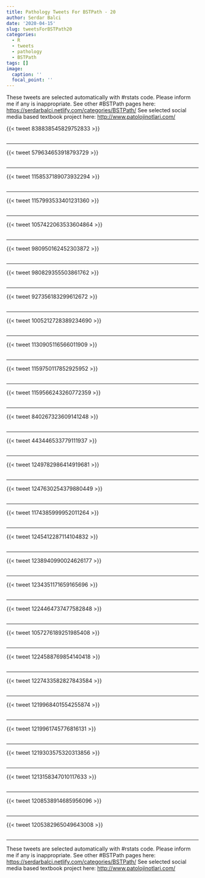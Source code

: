 ```yaml
---
title: Pathology Tweets For BSTPath - 20
author: Serdar Balci
date: '2020-04-15'
slug: tweetsForBSTPath20
categories:
  - R
  - tweets
  - pathology
  - BSTPath
tags: []
image:
  caption: ''
  focal_point: ''
---
```



These tweets are selected automatically with #rstats code. Please inform me if any is inappropriate.
See other #BSTPath pages here: https://serdarbalci.netlify.com/categories/BSTPath/ 
See selected social media based textbook project here: http://www.patolojinotlari.com/

{{< tweet 838838545829752833 >}}
<br>
<br>
<hr>
{{< tweet 579634653918793729 >}}
<br>
<br>
<hr>
{{< tweet 1158537189073932294 >}}
<br>
<br>
<hr>
{{< tweet 1157993533401231360 >}}
<br>
<br>
<hr>
{{< tweet 1057422063533604864 >}}
<br>
<br>
<hr>
{{< tweet 980950162452303872 >}}
<br>
<br>
<hr>
{{< tweet 980829355503861762 >}}
<br>
<br>
<hr>
{{< tweet 927356183299612672 >}}
<br>
<br>
<hr>
{{< tweet 1005212728389234690 >}}
<br>
<br>
<hr>
{{< tweet 1130905116566011909 >}}
<br>
<br>
<hr>
{{< tweet 1159750117852925952 >}}
<br>
<br>
<hr>
{{< tweet 1159566243260772359 >}}
<br>
<br>
<hr>
{{< tweet 840267323609141248 >}}
<br>
<br>
<hr>
{{< tweet 443446533779111937 >}}
<br>
<br>
<hr>
{{< tweet 1249782986414919681 >}}
<br>
<br>
<hr>
{{< tweet 1247630254379880449 >}}
<br>
<br>
<hr>
{{< tweet 1174385999952011264 >}}
<br>
<br>
<hr>
{{< tweet 1245412287114104832 >}}
<br>
<br>
<hr>
{{< tweet 1238940990024626177 >}}
<br>
<br>
<hr>
{{< tweet 1234351171659165696 >}}
<br>
<br>
<hr>
{{< tweet 1224464737477582848 >}}
<br>
<br>
<hr>
{{< tweet 1057276189251985408 >}}
<br>
<br>
<hr>
{{< tweet 1224588769854140418 >}}
<br>
<br>
<hr>
{{< tweet 1227433582827843584 >}}
<br>
<br>
<hr>
{{< tweet 1219968401554255874 >}}
<br>
<br>
<hr>
{{< tweet 1219961745776816131 >}}
<br>
<br>
<hr>
{{< tweet 1219303575320313856 >}}
<br>
<br>
<hr>
{{< tweet 1213158347010117633 >}}
<br>
<br>
<hr>
{{< tweet 1208538914685956096 >}}
<br>
<br>
<hr>
{{< tweet 1205382965049643008 >}}
<br>
<br>
<hr>


These tweets are selected automatically with #rstats code. Please inform me if any is inappropriate.
See other #BSTPath pages here: https://serdarbalci.netlify.com/categories/BSTPath/ 
See selected social media based textbook project here: http://www.patolojinotlari.com/
